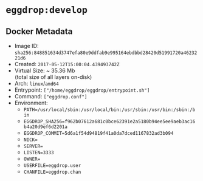 # `eggdrop:develop`

## Docker Metadata

- Image ID: `sha256:848851634d3747efa80e9ddfab9e995164ebdbbd28420d51991720a4623221d6`
- Created: `2017-05-12T15:00:04.439493742Z`
- Virtual Size: ~ 35.36 Mb  
  (total size of all layers on-disk)
- Arch: `linux`/`amd64`
- Entrypoint: `["/home/eggdrop/eggdrop/entrypoint.sh"]`
- Command: `["eggdrop.conf"]`
- Environment:
  - `PATH=/usr/local/sbin:/usr/local/bin:/usr/sbin:/usr/bin:/sbin:/bin`
  - `EGGDROP_SHA256=f962b07612a681c0bce62391e2a5180b94ee5ee9aeb3ac16b4a20d9ef6d2201a`
  - `EGGDROP_COMMIT=5d6a1f54d94819f41a0da7dced1167832ad3b094`
  - `NICK=`
  - `SERVER=`
  - `LISTEN=3333`
  - `OWNER=`
  - `USERFILE=eggdrop.user`
  - `CHANFILE=eggdrop.chan`
